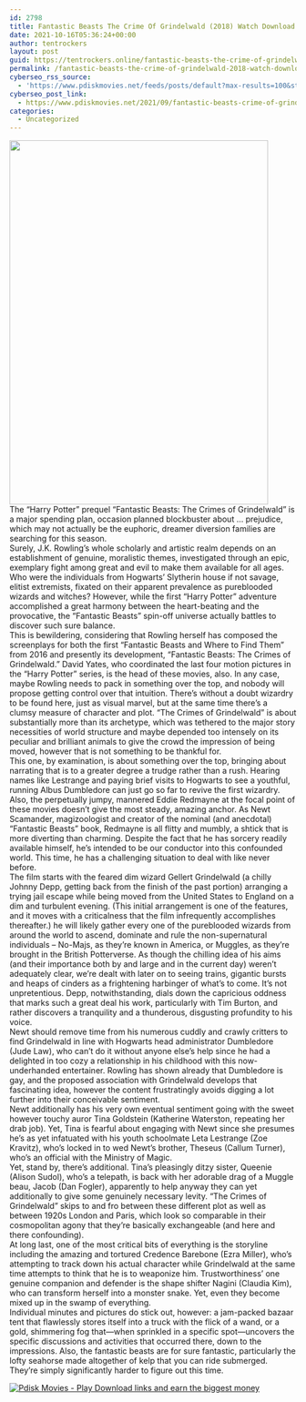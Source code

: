 ```yaml
---
id: 2798
title: Fantastic Beasts The Crime Of Grindelwald (2018) Watch Download Online pdisk Movie
date: 2021-10-16T05:36:24+00:00
author: tentrockers
layout: post
guid: https://tentrockers.online/fantastic-beasts-the-crime-of-grindelwald-2018-watch-download-online-pdisk-movie/
permalink: /fantastic-beasts-the-crime-of-grindelwald-2018-watch-download-online-pdisk-movie/
cyberseo_rss_source:
  - 'https://www.pdiskmovies.net/feeds/posts/default?max-results=100&start-index=601'
cyberseo_post_link:
  - https://www.pdiskmovies.net/2021/09/fantastic-beasts-crime-of-grindelwald.html
categories:
  - Uncategorized
---
```

<div class="separator">
  <a href="https://1.bp.blogspot.com/-oygzkucVJjo/YTchvJgKdHI/AAAAAAAAAu8/RAdTwiCxLEMKLEqbm3nIOUXlJqph0rG7wCLcBGAsYHQ/s846/vgfrf.jpg" imageanchor="1"><img loading="lazy" border="0" data-original-height="846" data-original-width="600" height="640" src="https://1.bp.blogspot.com/-oygzkucVJjo/YTchvJgKdHI/AAAAAAAAAu8/RAdTwiCxLEMKLEqbm3nIOUXlJqph0rG7wCLcBGAsYHQ/w454-h640/vgfrf.jpg" width="454" /></a>
</div>

<div>
  <div>
    <span>The &#8220;Harry Potter&#8221; prequel &#8220;Fantastic Beasts: The Crimes of Grindelwald&#8221; is a major spending plan, occasion planned blockbuster about &#8230; prejudice, which may not actually be the euphoric, dreamer diversion families are searching for this season.&nbsp;</span>
  </div>
  
  <div>
    <span>Surely, J.K. Rowling&#8217;s whole scholarly and artistic realm depends on an establishment of genuine, moralistic themes, investigated through an epic, exemplary fight among great and evil to make them available for all ages. Who were the individuals from Hogwarts&#8217; Slytherin house if not savage, elitist extremists, fixated on their apparent prevalence as pureblooded wizards and witches? However, while the first &#8220;Harry Potter&#8221; adventure accomplished a great harmony between the heart-beating and the provocative, the &#8220;Fantastic Beasts&#8221; spin-off universe actually battles to discover such sure balance.&nbsp;</span>
  </div>
  
  <div>
    <span>This is bewildering, considering that Rowling herself has composed the screenplays for both the first &#8220;Fantastic Beasts and Where to Find Them&#8221; from 2016 and presently its development, &#8220;Fantastic Beasts: The Crimes of Grindelwald.&#8221; David Yates, who coordinated the last four motion pictures in the &#8220;Harry Potter&#8221; series, is the head of these movies, also. In any case, maybe Rowling needs to pack in something over the top, and nobody will propose getting control over that intuition. There&#8217;s without a doubt wizardry to be found here, just as visual marvel, but at the same time there&#8217;s a clumsy measure of character and plot. &#8220;The Crimes of Grindelwald&#8221; is about substantially more than its archetype, which was tethered to the major story necessities of world structure and maybe depended too intensely on its peculiar and brilliant animals to give the crowd the impression of being moved, however that is not something to be thankful for.&nbsp;</span>
  </div>
  
  <div>
    <span>This one, by examination, is about something over the top, bringing about narrating that is to a greater degree a trudge rather than a rush. Hearing names like Lestrange and paying brief visits to Hogwarts to see a youthful, running Albus Dumbledore can just go so far to revive the first wizardry. Also, the perpetually jumpy, mannered Eddie Redmayne at the focal point of these movies doesn&#8217;t give the most steady, amazing anchor. As Newt Scamander, magizoologist and creator of the nominal (and anecdotal) &#8220;Fantastic Beasts&#8221; book, Redmayne is all flitty and mumbly, a shtick that is more diverting than charming. Despite the fact that he has sorcery readily available himself, he&#8217;s intended to be our conductor into this confounded world. This time, he has a challenging situation to deal with like never before.&nbsp;</span>
  </div>
  
  <div>
    <span>The film starts with the feared dim wizard Gellert Grindelwald (a chilly Johnny Depp, getting back from the finish of the past portion) arranging a trying jail escape while being moved from the United States to England on a dim and turbulent evening. (This initial arrangement is one of the features, and it moves with a criticalness that the film infrequently accomplishes thereafter.) he will likely gather every one of the pureblooded wizards from around the world to ascend, dominate and rule the non-supernatural individuals – No-Majs, as they&#8217;re known in America, or Muggles, as they&#8217;re brought in the British Potterverse. As though the chilling idea of his aims (and their importance both by and large and in the current day) weren&#8217;t adequately clear, we&#8217;re dealt with later on to seeing trains, gigantic bursts and heaps of cinders as a frightening harbinger of what&#8217;s to come. It&#8217;s not unpretentious. Depp, notwithstanding, dials down the capricious oddness that marks such a great deal his work, particularly with Tim Burton, and rather discovers a tranquility and a thunderous, disgusting profundity to his voice.&nbsp;</span>
  </div>
  
  <div>
    <span>Newt should remove time from his numerous cuddly and crawly critters to find Grindelwald in line with Hogwarts head administrator Dumbledore (Jude Law), who can&#8217;t do it without anyone else&#8217;s help since he had a delighted in too cozy a relationship in his childhood with this now-underhanded entertainer. Rowling has shown already that Dumbledore is gay, and the proposed association with Grindelwald develops that fascinating idea, however the content frustratingly avoids digging a lot further into their conceivable sentiment.&nbsp;</span>
  </div>
  
  <div>
    <span>Newt additionally has his very own eventual sentiment going with the sweet however touchy auror Tina Goldstein (Katherine Waterston, repeating her drab job). Yet, Tina is fearful about engaging with Newt since she presumes he&#8217;s as yet infatuated with his youth schoolmate Leta Lestrange (Zoe Kravitz), who&#8217;s locked in to wed Newt&#8217;s brother, Theseus (Callum Turner), who&#8217;s an official with the Ministry of Magic.&nbsp;</span>
  </div>
  
  <div>
    <span>Yet, stand by, there&#8217;s additional. Tina&#8217;s pleasingly ditzy sister, Queenie (Alison Sudol), who&#8217;s a telepath, is back with her adorable drag of a Muggle beau, Jacob (Dan Fogler), apparently to help anyway they can yet additionally to give some genuinely necessary levity. &#8220;The Crimes of Grindelwald&#8221; skips to and fro between these different plot as well as between 1920s London and Paris, which look so comparable in their cosmopolitan agony that they&#8217;re basically exchangeable (and here and there confounding).&nbsp;</span>
  </div>
  
  <div>
    <span>At long last, one of the most critical bits of everything is the storyline including the amazing and tortured Credence Barebone (Ezra Miller), who&#8217;s attempting to track down his actual character while Grindelwald at the same time attempts to think that he is to weaponize him. Trustworthiness&#8217; one genuine companion and defender is the shape shifter Nagini (Claudia Kim), who can transform herself into a monster snake. Yet, even they become mixed up in the swamp of everything.&nbsp;</span>
  </div>
  
  <div>
    <span>Individual minutes and pictures do stick out, however: a jam-packed bazaar tent that flawlessly stores itself into a truck with the flick of a wand, or a gold, shimmering fog that—when sprinkled in a specific spot—uncovers the specific discussions and activities that occurred there, down to the impressions. Also, the fantastic beasts are for sure fantastic, particularly the lofty seahorse made altogether of kelp that you can ride submerged. They&#8217;re simply significantly harder to figure out this time.</span>
  </div>
</div>

[![](https://1.bp.blogspot.com/-KJZYdQTn3nw/YS8VdIdXMyI/AAAAAAAAaw4/BR8dsGkpxw0T8C_4G4ALfMA7cP79KN3kwCLcBGAsYHQ/w400-h58/play_download_buttuons-removebg-preview.png "Pdisk Movies - Play Download links and earn the biggest money")](https://kofilink.com/1/bnYyajY5MDAwcHpx?dn=1)